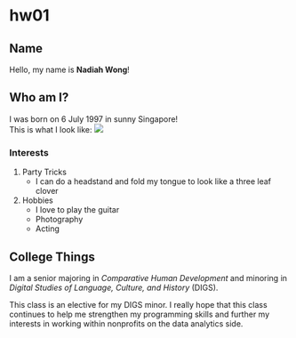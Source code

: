 # hw01

## Name

Hello, my name is **Nadiah Wong**! 


## Who am I?

I was born on 6 July 1997 in sunny Singapore!  
This is what I look like: ![](https://github.com/nadiahwong/hw01/blob/master/me.png)


### Interests
1. Party Tricks
    + I can do a headstand and fold my tongue to look like a three leaf clover
2. Hobbies
    + I love to play the guitar
    + Photography
    + Acting


## College Things

I am a senior majoring in *Comparative Human Development* and minoring in *Digital Studies of Language, Culture, and History* (DIGS).

This class is an elective for my DIGS minor. I really hope that this class continues to help me strengthen my programming skills and further my interests in working within nonprofits on the data analytics side.
